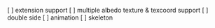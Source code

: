 [ ] extension support
[ ] multiple albedo texture & texcoord support
[ ] double side
[ ] animation
[ ] skeleton